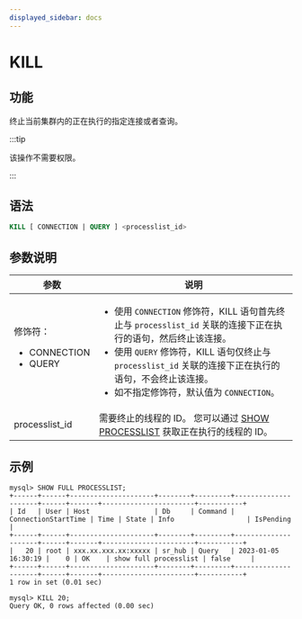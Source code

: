 ```yaml
---
displayed_sidebar: docs
---
```


# KILL

## 功能

终止当前集群内的正在执行的指定连接或者查询。

:::tip

该操作不需要权限。

:::

## 语法

```SQL
KILL [ CONNECTION | QUERY ] <processlist_id>
```

## 参数说明

| **参数**                | **说明**                                                     |
| ----------------------- | ------------------------------------------------------------ |
| 修饰符：<ul><li>CONNECTION</li><li>QUERY</li></ul> | <ul><li>使用 `CONNECTION` 修饰符，KILL 语句首先终止与 `processlist_id` 关联的连接下正在执行的语句，然后终止该连接。</li><li>使用 `QUERY` 修饰符，KILL 语句仅终止与 `processlist_id` 关联的连接下正在执行的语句，不会终止该连接。</li><li>如不指定修饰符，默认值为 `CONNECTION`。</li></ul> |
| processlist_id          | 需要终止的线程的 ID。 您可以通过 [SHOW PROCESSLIST](SHOW_PROCESSLIST.md) 获取正在执行的线程的 ID。 |

## 示例

```Plain
mysql> SHOW FULL PROCESSLIST;
+------+------+---------------------+--------+---------+---------------------+------+-------+-----------------------+-----------+
| Id   | User | Host                | Db     | Command | ConnectionStartTime | Time | State | Info                  | IsPending |
+------+------+---------------------+--------+---------+---------------------+------+-------+-----------------------+-----------+
|   20 | root | xxx.xx.xxx.xx:xxxxx | sr_hub | Query   | 2023-01-05 16:30:19 |    0 | OK    | show full processlist | false     |
+------+------+---------------------+--------+---------+---------------------+------+-------+-----------------------+-----------+
1 row in set (0.01 sec)

mysql> KILL 20;
Query OK, 0 rows affected (0.00 sec)
```
